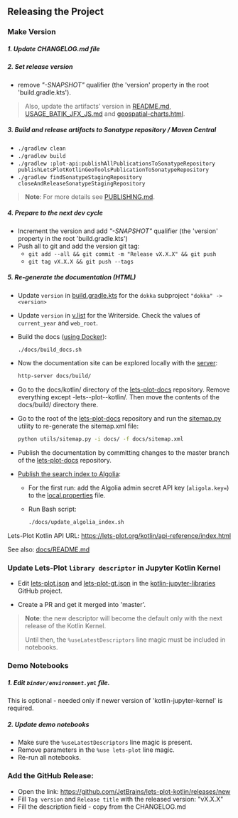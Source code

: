 ## Releasing the Project

### Make Version

##### 1. Update CHANGELOG.md file

##### 2. Set release version

- remove _"-SNAPSHOT"_ qualifier (the 'version' property in the root 'build.gradle.kts').

> Also, update the artifacts' version in [README.md](../README.md), [USAGE_BATIK_JFX_JS.md](../USAGE_BATIK_JFX_JS.md) and [geospatial-charts.html](../Writerside/topics/geospatial_charts.md).

##### 3. Build and release artifacts to Sonatype repository / Maven Central

- `./gradlew clean`
- `./gradlew build`
- `./gradlew :plot-api:publishAllPublicationsToSonatypeRepository publishLetsPlotKotlinGeoToolsPublicationToSonatypeRepository`
- `./gradlew findSonatypeStagingRepository closeAndReleaseSonatypeStagingRepository`

> **Note**: For more details see [PUBLISHING.md](PUBLISHING.md).


##### 4. Prepare to the next dev cycle

- Increment the version and add _"-SNAPSHOT"_ qualifier (the 'version' property in the root 'build.gradle.kts')
- Push all to git and add the version git tag:
  - `git add --all && git commit -m "Release vX.X.X" && git push`
  - `git tag vX.X.X && git push --tags`

##### 5. Re-generate the documentation (HTML)
   
- Update `version` in [build.gradle.kts](../build.gradle.kts) for the `dokka` subproject
  `"dokka" -> <version>`

- Update `version` in [v.list](../Writerside/v.list) for the Writerside.
  Check the values of `current_year` and `web_root`.

- Build the docs ([using Docker](https://www.jetbrains.com/help/writerside/build-with-docker.html)):

  ```Bash
  ./docs/build_docs.sh
  ```

- Now the documentation site can be explored locally with the [server](https://www.npmjs.com/package/http-server):
  ```Bash
  http-server docs/build/
  ```

- Go to the docs/kotlin/ directory of the [lets-plot-docs](https://github.com/JetBrains/lets-plot-docs) repository.
  Remove everything except -lets--plot--kotlin/.
  Then move the contents of the docs/build/ directory there.

- Go to the root of the [lets-plot-docs](https://github.com/JetBrains/lets-plot-docs) repository
  and run the [sitemap.py](https://github.com/JetBrains/lets-plot-docs/blob/master/utils/sitemap.py) utility
  to re-generate the sitemap.xml file:

  ```Bash
  python utils/sitemap.py -i docs/ -f docs/sitemap.xml
  ```

- Publish the documentation by committing changes to the master branch of the [lets-plot-docs](https://github.com/JetBrains/lets-plot-docs) repository.

- [Publish the search index to Algolia](https://www.jetbrains.com/help/writerside/configure-search.html#create-the-build-configuration-on-ci-cd):

  - For the first run: add the Algolia admin secret API key (`aligola.key=`) to the [local.properties](../local.properties) file.

  - Run Bash script:

    ```Bash
    ./docs/update_algolia_index.sh
    ```

Lets-Plot Kotlin API URL: https://lets-plot.org/kotlin/api-reference/index.html

See also: [docs/README.md](https://github.com/JetBrains/lets-plot-kotlin/blob/master/docs/README.md)

### Update Lets-Plot `library descriptor` in Jupyter Kotlin Kernel

- Edit [lets-plot.json](https://github.com/Kotlin/kotlin-jupyter-libraries/blob/master/lets-plot.json) and 
[lets-plot-gt.json](https://github.com/Kotlin/kotlin-jupyter-libraries/blob/master/lets-plot-gt.json)
in the [kotlin-jupyter-libraries](https://github.com/Kotlin/kotlin-jupyter-libraries) GitHub project.

- Create a PR and get it merged into 'master'.

> **Note**: the new descriptor will become the default only with the next release of the Kotlin Kernel.
> 
> Until then, the `%useLatestDescriptors` line magic must be included in notebooks.    

### Demo Notebooks

##### 1. Edit `binder/environment.yml` file.

This is optional - needed only if newer version of 'kotlin-jupyter-kernel' is required.

##### 2. Update demo notebooks

- Make sure the `%useLatestDescriptors` line magic is present.
- Remove parameters in the `%use lets-plot` line magic.
- Re-run all notebooks.

### Add the GitHub Release:
 
 * Open the link: https://github.com/JetBrains/lets-plot-kotlin/releases/new
 * Fill `Tag version` and `Release title` with the released version: "vX.X.X"
 * Fill the description field - copy from the CHANGELOG.md
 
